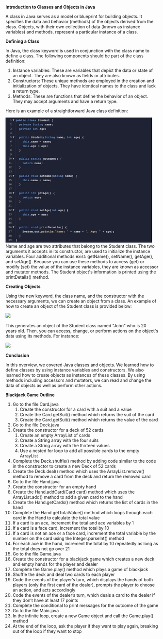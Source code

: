 ﻿**Introduction to Classes and Objects in Java**

A class in Java serves as a model or blueprint for building objects. It specifies the data and behavior (methods) of the objects derived from the class. Objects, with their own collection of data (known as instance variables) and methods, represent a particular instance of a class.

**Defining a Class**

In Java, the class keyword is used in conjunction with the class name to define a class. The following components should be part of the class definition:

1. Instance variables: These are variables that depict the data or state of an object. They are also known as fields or attributes.
1. Constructors: These unique methods are employed in the creation and initialization of objects. They have identical names to the class and lack a return type.
1. Methods: These are functions that define the behavior of an object. They may accept arguments and have a return type.

Here is an example of a straightforward Java class definition:

![](Aspose.Words.5f4f2b2c-39ec-4021-87a1-7364714c6bff.001.jpeg)Name and age are two attributes that belong to the Student class. The two arguments it accepts in its constructor, are used to initialize the instance variables. Four additional methods exist: getName(), setName(), getAge(), and setAge(). Because you can use these methods to access (get) or modify (set) the value of the instance variables, they are known as accessor and mutator methods. The Student object's information is printed using the printDetails() method.

**Creating Objects**

Using the new keyword, the class name, and the constructor with the necessary arguments, we can create an object from a class. An example of how to create an object of the Student class is provided below:

![](Aspose.Words.5f4f2b2c-39ec-4021-87a1-7364714c6bff.002.png)

This generates an object of the Student class named "John" who is 20 years old. Then, you can access, change, or perform actions on the object's data using its methods. For instance:

![](Aspose.Words.5f4f2b2c-39ec-4021-87a1-7364714c6bff.003.png)

**Conclusion**

In this overview, we covered Java classes and objects. We learned how to define classes by using instance variables and constructors. We also learned how to create objects as instances of these classes. By using methods including accessors and mutators, we can read and change the data of objects as well as perform other actions.

**Blackjack Game Outline**

1. Go to the file Card.java
   1. Create the constructor for a card with a suit and a value
   1. Create the Card.getSuit() method which returns the suit of the card
   1. Create the Card.getSuit() method which returns the value of the card
1. Go to the file Deck.java
1. Create the constructor for a deck of 52 cards
   1. Create an empty ArrayList of cards
   1. Create a String array with the four suits
   1. Create a String array with the thirteen values
   1. Use a nested for loop to add all possible cards to the empty ArrayList
1. Complete the Deck.shuffle() method by adding code similar to the code in the constructor to create a new Deck of 52 cards
1. Create the Deck.deal() method which uses the ArrayList.remove() method to remove a card from the deck and return the removed card
3. Go to the file Hand.java
1. Create the constructor for an empty hand
1. Create the Hand.addCard(Card card) method which uses the ArrayList.add() method to add a given card to the hand
1. Create the Hand.getCards() method which returns the list of cards in the hand
1. Complete the Hand.getTotalValue() method which loops through each card in the Hand to calculate the total value
1. If a card is an ace, increment the total and ace variables by 1
1. If a card is a face card, increment the total by 10
1. If a card is not an ace or a face card, increment the total variable by the number on the card using the Integer.parseInt() method
1. For each ace in the hand, increment the total by 10 repeatedly as long as the total does not go over 21
4. Go to the file Game.java
1. Create the constructor for a blackjack game which creates a new deck and empty hands for the player and dealer
1. Complete the Game.play() method which plays a game of blackjack
1. Shuffle the deck and deal two cards to each player
1. Code the events of the player’s turn, which displays the hands of both players (only the first card of the dealer), prompts the player to choose an action, and acts accordingly
1. Code the events of the dealer’s turn, which deals a card to the dealer if they don’t have at least 17 points
1. Complete the conditional to print messages for the outcome of the game
5. Go to the file Main.java
1. In the infinite loop, create a new Game object and call the Game.play() method
1. At the end of the loop, ask the player if they want to play again, breaking out of the loop if they want to stop

